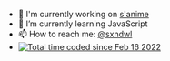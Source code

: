 - 🔭 I'm currently working on  <a href="https://sxndwl.xyz/s'anime/">s'anime</a><br>
- 🌱 I’m currently learning JavaScript
- 📫 How to reach me: <a href="https://t.me/sxndwl">@sxndwl</a><br>
- <a href="https://wakatime.com/@fffd9cd3-b2fd-472e-90de-445d3fc0b8c1"><img src="https://wakatime.com/badge/user/fffd9cd3-b2fd-472e-90de-445d3fc0b8c1.svg" alt="Total time coded since Feb 16 2022" /></a>
